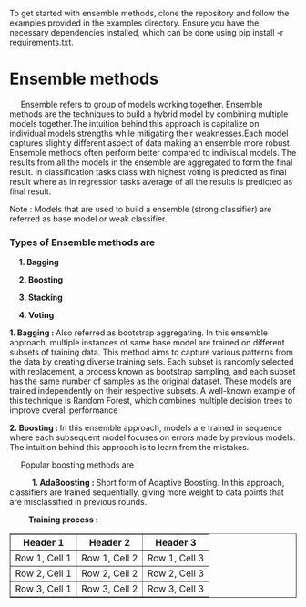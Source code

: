 <p> To get started with ensemble methods, clone the repository and follow the examples provided in the examples directory. Ensure you have the necessary dependencies installed, which can be done using pip install -r requirements.txt.</p>


<h1> Ensemble methods </h1>


<p> &nbsp;&nbsp;&nbsp;&nbsp;&nbsp;Ensemble refers to group of models working together. Ensemble methods are the techniques to build a hybrid model by combining multiple models together.The intuition behind this approach is capitalize on individual models strengths while mitigating their weaknesses.Each model captures slightly different aspect of data making an ensemble more robust. Ensemble methods often perform better compared to indivisual models. The results from all the models in the ensemble are aggregated to form the final result. In classification tasks class with highest voting is predicted as final result where as in regression tasks average of all the results is predicted as final result.
</p>
<p>Note : Models that are used to build a ensemble (strong classifier) are referred as base model or weak classifier.</p> 
<h3>Types of Ensemble methods are </h2>
<p><strong>&nbsp;&nbsp;&nbsp;&nbsp;&nbsp;1. Bagging</strong></p>
<p><strong>&nbsp;&nbsp;&nbsp;&nbsp;&nbsp;2. Boosting</strong></p>
<p><strong>&nbsp;&nbsp;&nbsp;&nbsp;&nbsp;3. Stacking</strong></p>
<p><strong>&nbsp;&nbsp;&nbsp;&nbsp;&nbsp;4. Voting</strong></p>

<p> </p>
<p><strong>1. Bagging : </strong>Also referred as bootstrap aggregating. In this ensemble approach, multiple instances of same base model are trained on different subsets of training data. This method aims to capture various patterns from the data by creating diverse training sets. Each subset is randomly selected with replacement, a process known as bootstrap sampling, and each subset has the same number of samples as the original dataset.  These models are trained independently on their respective subsets. A well-known example of this technique is Random Forest, which combines multiple decision trees to improve overall performance</p>
<p> </p>
<p><strong>2. Boosting : </strong>In this ensemble approach, models are trained in sequence where each subsequent model focuses on errors made by previous models. The intuition behind this approach is to learn from the mistakes.  
</p> 
<p>&nbsp;&nbsp;&nbsp;&nbsp;&nbsp;Popular boosting methods are </p>
<p>&nbsp;&nbsp;&nbsp;&nbsp;&nbsp;&nbsp;&nbsp;&nbsp;&nbsp;&nbsp;<strong>1. AdaBoosting : </strong> Short form of Adaptive Boosting. In this approach, classifiers are trained sequentially, giving more weight to data points that are misclassified in previous rounds. </p>
<p><strong> &nbsp;&nbsp;&nbsp;&nbsp;&nbsp;&nbsp;&nbsp;&nbsp;&nbsp;&nbsp;Training process :</strong></p>
<table border="1" align="center"> <thead>
            <tr>
                <th>Header 1</th>
                <th>Header 2</th>
                <th>Header 3</th>
            </tr>
        </thead>
        <tbody>
            <tr>
                <td>Row 1, Cell 1</td>
                <td>Row 1, Cell 2</td>
                <td>Row 1, Cell 3</td>
            </tr>
            <tr>
                <td>Row 2, Cell 1</td>
                <td>Row 2, Cell 2</td>
                <td>Row 2, Cell 3</td>
            </tr>
            <tr>
                <td>Row 3, Cell 1</td>
                <td>Row 3, Cell 2</td>
                <td>Row 3, Cell 3</td>
            </tr>
        </tbody>
</table>

